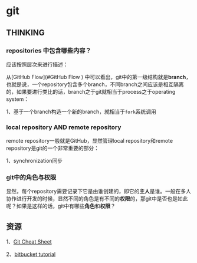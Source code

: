 # git



## THINKING

### repositories 中包含哪些内容？

应该按照层次来进行描述：

从[GitHub Flow](#GitHub Flow ) 中可以看出，git中的第一级结构就是**branch**，也就是说，一个repository包含多个branch，不同branch之间应该是相互隔离的，如果要进行类比的话，branch之于git就相当于process之于operating system：

1、基于一个branch构造一个新的branch，就相当于`fork`系统调用



### local repository  AND  remote repository 

remote repository一般就是GitHub，显然管理local repository和remote repository是git的一个非常重要的部分：

1、synchronization同步



### git中的角色与权限

显然，每个repository需要记录下它是由谁创建的，即它的**主人**是谁。一般在多人协作进行开发的时候，显然不同的角色是有不同的**权限**的，那git中是否也是如此呢？如果是这样的话，git中有哪些**角色**和**权限**？



## 资源

1、[Git Cheat Sheet](https://github.github.com/training-kit/downloads/github-git-cheat-sheet.pdf) 

2、[bitbucket tutorial](https://www.atlassian.com/git/tutorials)

